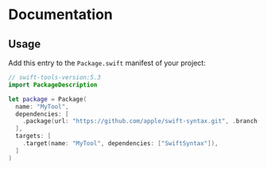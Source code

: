 # Documentation

## Usage

Add this entry to the `Package.swift` manifest of your project:

```swift
// swift-tools-version:5.3
import PackageDescription

let package = Package(
  name: "MyTool",
  dependencies: [
    .package(url: "https://github.com/apple/swift-syntax.git", .branch("main")),
  ],
  targets: [
    .target(name: "MyTool", dependencies: ["SwiftSyntax"]),
  ]
)
```

